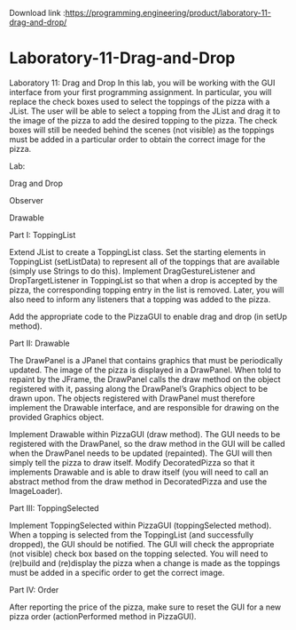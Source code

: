Download link :https://programming.engineering/product/laboratory-11-drag-and-drop/


# Laboratory-11-Drag-and-Drop
Laboratory 11: Drag and Drop
In this lab, you will be working with the GUI interface from your first programming assignment. In particular, you will replace the check boxes used to select the toppings of the pizza with a JList. The user will be able to select a topping from the JList and drag it to the image of the pizza to add the desired topping to the pizza. The check boxes will still be needed behind the scenes (not visible) as the toppings must be added in a particular order to obtain the correct image for the pizza.

Lab:

Drag and Drop

Observer

Drawable

Part I: ToppingList

Extend JList to create a ToppingList class. Set the starting elements in ToppingList (setListData) to represent all of the toppings that are available (simply use Strings to do this). Implement DragGestureListener and DropTargetListener in ToppingList so that when a drop is accepted by the pizza, the corresponding topping entry in the list is removed. Later, you will also need to inform any listeners that a topping was added to the pizza.

Add the appropriate code to the PizzaGUI to enable drag and drop (in setUp method).

Part II: Drawable

The DrawPanel is a JPanel that contains graphics that must be periodically updated. The image of the pizza is displayed in a DrawPanel. When told to repaint by the JFrame, the DrawPanel calls the draw method on the object registered with it, passing along the DrawPanel’s Graphics object to be drawn upon. The objects registered with DrawPanel must therefore implement the Drawable interface, and are responsible for drawing on the provided Graphics object.

Implement Drawable within PizzaGUI (draw method). The GUI needs to be registered with the DrawPanel, so the draw method in the GUI will be called when the DrawPanel needs to be updated (repainted). The GUI will then simply tell the pizza to draw itself. Modify DecoratedPizza so that it implements Drawable and is able to draw itself (you will need to call an abstract method from the draw method in DecoratedPizza and use the ImageLoader).

Part III: ToppingSelected

Implement ToppingSelected within PizzaGUI (toppingSelected method). When a topping is selected from the ToppingList (and successfully dropped), the GUI should be notified. The GUI will check the appropriate (not visible) check box based on the topping selected. You will need to (re)build and (re)display the pizza when a change is made as the toppings must be added in a specific order to get the correct image.

Part IV: Order

After reporting the price of the pizza, make sure to reset the GUI for a new pizza order (actionPerformed method in PizzaGUI).
